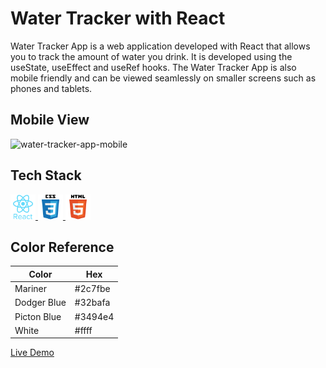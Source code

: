 # Water Tracker with React

Water Tracker App is a web application developed with React that allows you to track the amount of water you drink. It is developed using the useState, useEffect and useRef hooks. 
The Water Tracker App is also mobile friendly and can be viewed seamlessly on smaller screens such as phones and tablets.

## Mobile View

![water-tracker-app-mobile](https://user-images.githubusercontent.com/86318154/215352829-2c9b3ad1-25e5-43aa-bf9b-6af5fe3778b7.png)

## Tech Stack

<p align="left"> <a href="https://reactjs.org/" target="_blank" rel="noreferrer"> <img src="https://raw.githubusercontent.com/devicons/devicon/master/icons/react/react-original-wordmark.svg" alt="react" width="40" height="40"/> </a>  <a href="https://www.w3schools.com/css/" target="_blank" rel="noreferrer"> <img src="https://raw.githubusercontent.com/devicons/devicon/master/icons/css3/css3-original-wordmark.svg" alt="css3" width="40" height="40"/> </a> <a href="https://www.w3.org/html/" target="_blank" rel="noreferrer"> <img src="https://raw.githubusercontent.com/devicons/devicon/master/icons/html5/html5-original-wordmark.svg" alt="html5" width="40" height="40"/> </a> </p>

## Color Reference

| Color            | Hex                                                                |
| ----------------- | ------------------------------------------------------------------ |
| Mariner | #2c7fbe|
| Dodger Blue | #32bafa|
| Picton Blue | #3494e4|
| White | #ffff| 

[Live Demo](https://water-tracker-with-react.netlify.app/)

